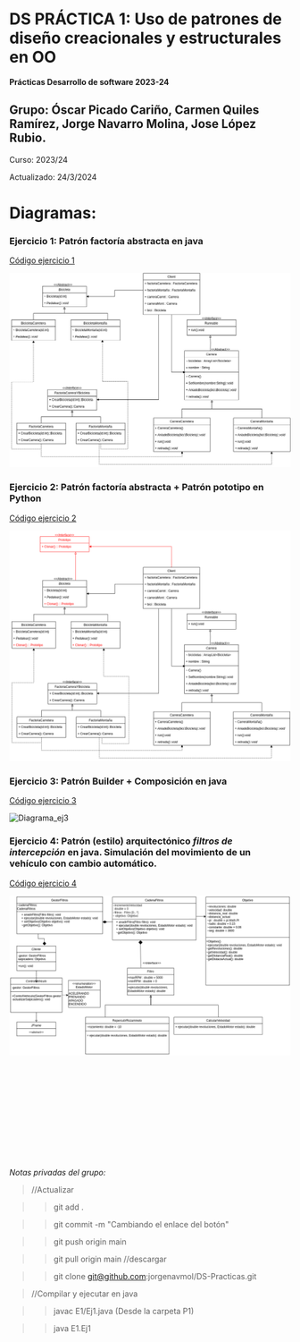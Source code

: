 # DS PRÁCTICA 1: Uso de patrones de diseño creacionales y estructurales en OO
**Prácticas Desarrollo de software 2023-24** 

## Grupo: Óscar Picado Cariño, Carmen Quiles Ramírez, Jorge Navarro Molina, Jose López Rubio.

Curso: 2023/24 

Actualizado: 24/3/2024

# Diagramas: 
### Ejercicio 1: Patrón factoría abstracta en java
[Código ejercicio 1](P1/E1)

![Diagrama_ej1](P1/img/EJ1.jpg)

### Ejercicio 2: Patrón factoría abstracta + Patrón pototipo en Python
[Código ejercicio 2](P1/E2)

![Diagrama_ej2](P1/img/Ej2.png)

### Ejercicio 3: Patrón Builder + Composición en java
[Código ejercicio 3](P1/E3)

![Diagrama_ej3](P1/E1)

### Ejercicio 4: Patrón (estilo) arquitectónico _filtros de intercepción_ en java. Simulación del movimiento de un vehículo con cambio automático.
[Código ejercicio 4](P1/E4)

![Diagrama_ej4](P1/img/Ej4.png)

<br />
<br />
<br />
<br />
<br />
<br />
<br />
<br />
<br />
<br />

_Notas privadas del grupo:_

>//Actualizar

>>git add . 

>>git commit -m "Cambiando el enlace del botón"

>>git push origin main

>>git pull origin main //descargar

>>git clone git@github.com:jorgenavmol/DS-Practicas.git

>//Compilar y ejecutar en java

>>javac E1/Ej1.java (Desde la carpeta P1)

>>java E1.Ej1



